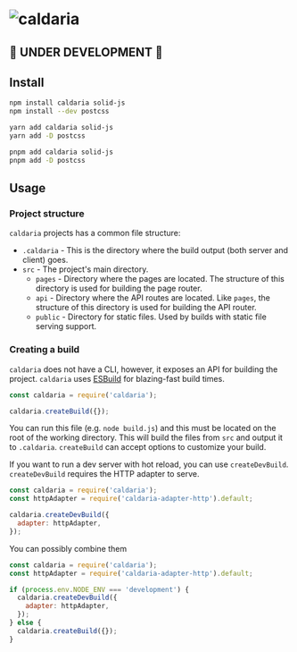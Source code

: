 # ![caldaria](https://github.com/LXSMNSYC/caldaria/blob/main/images/banner.png?raw=true)

## 🚧 UNDER DEVELOPMENT 🚧

## Install

```bash
npm install caldaria solid-js
npm install --dev postcss
```

```bash
yarn add caldaria solid-js
yarn add -D postcss
```

```bash
pnpm add caldaria solid-js
pnpm add -D postcss
```

## Usage

### Project structure

`caldaria` projects has a common file structure:

- `.caldaria` - This is the directory where the build output (both server and client) goes.
- `src` - The project's main directory.
  - `pages` - Directory where the pages are located. The structure of this directory is used for building the page router.
  - `api` - Directory where the API routes are located. Like `pages`, the structure of this directory is used for building the API router.
  - `public` - Directory for static files. Used by builds with static file serving support.

### Creating a build

`caldaria` does not have a CLI, however, it exposes an API for building the project. `caldaria` uses [ESBuild](https://esbuild.github.io/) for blazing-fast build times.

```js
const caldaria = require('caldaria');

caldaria.createBuild({});
```

You can run this file (e.g. `node build.js`) and this must be located on the root of the working directory. This will build the files from `src` and output it to `.caldaria`. `createBuild` can accept options to customize your build.

If you want to run a dev server with hot reload, you can use `createDevBuild`. `createDevBuild` requires the HTTP adapter to serve.

```js
const caldaria = require('caldaria');
const httpAdapter = require('caldaria-adapter-http').default;

caldaria.createDevBuild({
  adapter: httpAdapter,
});
```

You can possibly combine them

```js
const caldaria = require('caldaria');
const httpAdapter = require('caldaria-adapter-http').default;

if (process.env.NODE_ENV === 'development') {
  caldaria.createDevBuild({
    adapter: httpAdapter,
  });
} else {
  caldaria.createBuild({});
}
```
